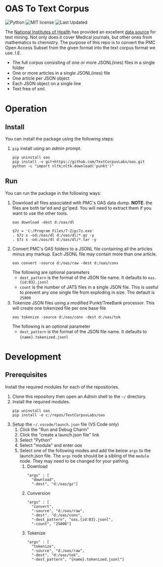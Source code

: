 # OAS To Text Corpus

![Python](https://img.shields.io/badge/python-3.x-blue.svg)
![MIT license](https://img.shields.io/badge/License-MIT-green.svg)
![Last Updated](https://img.shields.io/badge/Last%20Updated-2022.10.12-success.svg)

The [National Institutes of Health](https://nih.gov) has provided an excellent [data source](https://www.ncbi.nlm.nih.gov/pmc/tools/textmining/) for text mining.
Not only does it cover Medical journals, but other ones from mathematics to chemistry.
The purpose of this repo is to convert the PMC Open Access Subset from the given format into the text corpus format we use.
I.E.

* The full corpus consisting of one or more JSONL(ines) files in a single folder
* One or more articles in a single JSONL(ines) file
* One article per JSON object
* Each JSON object on a single line
* Text free of xml.

# Operation

## Install

You can install the package using the following steps:

1. `pip` install using an _admin_ prompt.
   ```{ps1}
   pip uninstall oas
   pip install -v git+https://github.com/TextCorpusLabs/oas.git
   python -c "import nltk;nltk.download('punkt')"
   ```

## Run

You can run the package in the following ways:

1. Download all files associated with PMC's OAS data dump.
   **NOTE**: the files are both tar'ed and gz'iped.
   You will need to extract them if you want to use the other tools.
   ```{ps1}   
   oas download -dest d:/oas/dl

   $7z = 'C:/Program Files/7-Zip/7z.exe'
   . $7z x -od:/oas/dl d:/oas/dl/*.gz -y
   . $7z x -od:/oas/dl d:/oas/dl/*.tar -y
   ``` 
2. Convert PMC's OAS folders to a JSONL file containing all the articles minus any markup.
   Each JSONL file may contain more than one article.
   ```{ps1}
   oas convert -source d:/oas/raw -dest d:/oas/conv
   ```
   The following are optional parameters
   * `dest_pattern` is the format of the JSON file name.
     It defaults to `oas.{id:03}.jsonl`
   * `count` is the number of JATS files in a single JSON file.
     This is useful to prevent any one single file from exploding in size.
     The default is `25000`
3. Tokenize JSON files using a modified Punkt/TreeBank processor.
   This will create one tokenized file per one base file
   ```{ps1}
   oas tokenize -source d:/oas/conv -dest d:/oas/tok
   ```
   The following is an optional parameter
   * `dest_pattern` is the format of the JSON file name.
     It defaults to `{name}.tokenized.jsonl`

# Development

## Prerequisites

Install the required modules for each of the repositories.

1. Clone this repository then open an _Admin_ shell to the `~/` directory.
2. Install the required modules.
   ```{shell}
   pip uninstall oas
   pip install -e c:/repos/TextCorpusLabs/oas
   ```
3. Setup the `~/.vscode/launch.json` file (VS Code only)
   1. Click the "Run and Debug Charm"
   2. Click the "create a launch.json file" link
   3. Select "Python"
   4. Select "module" and enter _oas_
   5. Select one of the following modes and add the below `args` to the launch.json file.
      The `args` node should be a sibling of the `module` node.
      They may need to be changed for your pathing.
      1. Download
         ```{json}
         "args" : [
           "download",
           "-dest", "d:/oas/gz"]
         ```
      2. Conversion
         ```{json}
         "args" : [
           "convert",
           "-source", "d:/oas/raw",
           "-dest", "d:/oas/conv",
           "-dest_pattern", "oas.{id:03}.jsonl",
           "-count", "25000"]
         ```
      3. Tokenize
         ```{json}
         "args" : [
           "tokenize",
           "-source", "d:/oas/raw",
           "-dest", "d:/oas/tok",
           "-dest_pattern", "{name}.tokenized.jsonl"]
         ```
